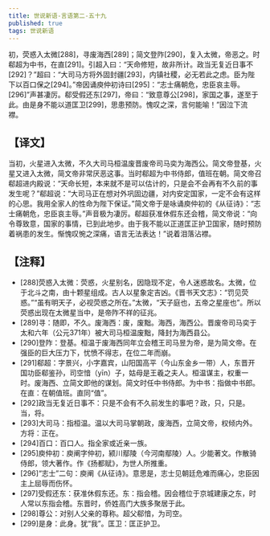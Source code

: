 ```yaml
---
title: 世说新语-言语第二-五十九
published: true
tags: 世说新语
---
```


初，荧惑入太微[288]，寻废海西[289]；简文登阼[290]，复入太微，帝恶之。时郗超为中书，在直[291]。引超入曰：“天命修短，故非所计。政当无复近日事不[292]？”超曰：“大司马方将外固封疆[293]，内镇社稷，必无若此之虑。臣为陛下以百口保之[294]。”帝因诵庾仲初诗曰[295]：“志士痛朝危，忠臣哀主辱。[296]”声甚凄厉。郗受假还东[297]，帝曰：“致意尊公[298]，家国之事，遂至于此。由是身不能以道匡卫[299]，思患预防。愧叹之深，言何能喻！”因泣下流襟。

## 【译文】

当初，火星进入太微，不久大司马桓温废晋废帝司马奕为海西公。简文帝登基，火星又进入太微，简文帝非常厌恶这事。当时郗超为中书侍郎，值班在朝。简文帝召郗超进内殿说：“天命长短，本来就不是可以估计的，只是会不会再有不久前的事发生呢？”郗超说：“大司马正在想对外巩固边疆，对内安定国家，一定不会有这样的心思。我用全家人的性命为陛下保证。”简文帝于是咏诵庾仲初的《从征诗》：“志士痛朝危，忠臣哀主辱。”声音极为凄厉。郗超获准休假东还会稽，简文帝说：“向令尊致意，国家的事情，已到此地步。由于我不能以正道匡正护卫国家，随时预防着祸患的发生。惭愧叹惋之深痛，语言无法表达！”说着泪落沾襟。

## 【注释】

- [288]荧惑入太微：荧惑，火星别名，因隐现不定，令人迷惑故名。太微，位于北斗之南，由十颗星组成。古人以星象定吉凶。《晋书天文志》：“罚见荧惑。”“虽有明天子，必视荧惑之所在。”太微，“天子庭也，五帝之星座也”。所以荧惑出现在太微星当中，是帝阼不祥的征兆。
- [289]寻：随即，不久。废海西：废，废黜。海西，海西公。晋废帝司马奕于太和六年（公元371年）被大司马桓温废黜，降封为海西县公。
- [290]登阼：登基。桓温于废海西同年立会稽王司马昱为帝，是为简文帝。在强臣的巨大压力下，忧愤不得志，在位二年而崩。
- [291]郗超：字景兴，小字嘉宾，山阳国高平（今山东金乡一带）人，东晋开国功臣郗鉴孙，司空愔（yīn）子，姑母是王羲之夫人。桓温谋主，权重一时。废海西、立简文即他的谋划。简文时任中书侍郎。为中书：指做中书郎。在直：在朝值班。直同“值”。
- [292]政当无复近日事不：只是不会有不久前发生的事吧？政，只，只是。当，将。
- [293]大司马：指桓温。温以大司马掌朝政，废海西，立简文帝，权倾内外。方将：正在。
- [294]百口：百口人。指全家或近亲一族。
- [295]庾仲初：庾阐字仲初，颍川鄢陵（今河南鄢陵）人。少能著文。作散骑侍郎，领大著作。作《扬都赋》，为世人所推重。
- [296]“志士”二句：庾阐《从征诗》。意思是，志士见朝廷危难而痛心，忠臣因主上屈辱而伤怀。
- [297]受假还东：获准休假东还。东：指会稽。因会稽位于京城建康之东，时人常以东指会稽。东晋时，侨姓高门大族多聚居于此。
- [298]尊公：对别人父亲的尊称。超父郗愔，为司空。
- [299]是身：此身。犹“我”。匡卫：匡正护卫。
